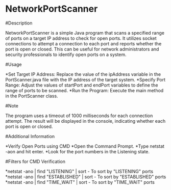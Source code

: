 # NetworkPortScanner



#Description

NetworkPortScanner is a simple Java program that scans a specified range of ports on a target IP address to check for open ports. It utilizes socket connections to attempt a connection to each port and reports whether the port is open or closed. This can be useful for network administrators and security professionals to identify open ports on a system.

#Usage

*Set Target IP Address: Replace the value of the ipAddress variable in the PortScanner.java file with the IP address of the target system.
*Specify Port Range: Adjust the values of startPort and endPort variables to define the range of ports to be scanned.
*Run the Program: Execute the main method in the PortScanner class.

#Note

The program uses a timeout of 1000 milliseconds for each connection attempt. The result will be displayed in the console, indicating whether each port is open or closed.


#Additional Information

*Verify Open Ports using CMD
*Open the Command Prompt.
*Type netstat -aon and hit enter.
*Look for the port numbers in the Listening state.

#Filters for CMD Verification

*netstat -ano | find "LISTENING" | sort        - To sort by "LISTENING" ports
*netstat -ano | find "ESTABLISHED" | sort      - To sort by "ESTABLISHED" ports
*netstat -ano | find "TIME_WAIT" | sort        - To sort by "TIME_WAIT" ports

